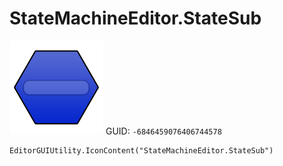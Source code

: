 # StateMachineEditor.StateSub
![](/img/StateMachineEditor.StateSub.png)
GUID: `-6846459076406744578`
```
EditorGUIUtility.IconContent("StateMachineEditor.StateSub")
```
